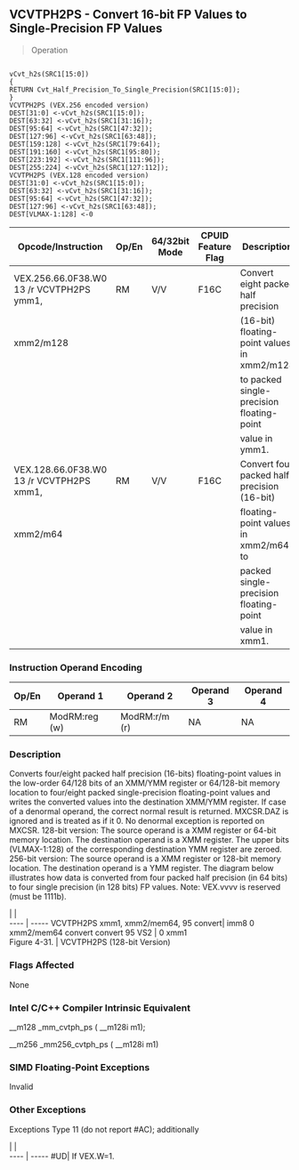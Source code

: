 ## VCVTPH2PS - Convert 16-bit FP Values to Single-Precision FP Values

> Operation
``` slim

vCvt_h2s(SRC1[15:0])
{
RETURN Cvt_Half_Precision_To_Single_Precision(SRC1[15:0]);
}
VCVTPH2PS (VEX.256 encoded version)
DEST[31:0] <-vCvt_h2s(SRC1[15:0]);
DEST[63:32] <-vCvt_h2s(SRC1[31:16]);
DEST[95:64] <-vCvt_h2s(SRC1[47:32]);
DEST[127:96] <-vCvt_h2s(SRC1[63:48]);
DEST[159:128] <-vCvt_h2s(SRC1[79:64]);
DEST[191:160] <-vCvt_h2s(SRC1[95:80]);
DEST[223:192] <-vCvt_h2s(SRC1[111:96]);
DEST[255:224] <-vCvt_h2s(SRC1[127:112]);
VCVTPH2PS (VEX.128 encoded version)
DEST[31:0] <-vCvt_h2s(SRC1[15:0]);
DEST[63:32] <-vCvt_h2s(SRC1[31:16]);
DEST[95:64] <-vCvt_h2s(SRC1[47:32]);
DEST[127:96] <-vCvt_h2s(SRC1[63:48]);
DEST[VLMAX-1:128] <-0

```

 Opcode/Instruction                      | Op/En| 64/32bit Mode| CPUID Feature Flag| Description                                
 ---  | --- | --- | --- | ---
 VEX.256.66.0F38.W0 13 /r VCVTPH2PS ymm1,| RM   | V/V          | F16C              | Convert eight packed half precision        
 xmm2/m128                               |      |              |                   | (16-bit) floating-point values in xmm2/m128
                                         |      |              |                   | to packed single-precision floating-point  
                                         |      |              |                   | value in ymm1.                             
 VEX.128.66.0F38.W0 13 /r VCVTPH2PS xmm1,| RM   | V/V          | F16C              | Convert four packed half precision (16-bit)
 xmm2/m64                                |      |              |                   | floating-point values in xmm2/m64 to       
                                         |      |              |                   | packed single-precision floating-point     
                                         |      |              |                   | value in xmm1.                             

### Instruction Operand Encoding
 Op/En| Operand 1    | Operand 2    | Operand 3| Operand 4
 ---  | --- | --- | --- | ---
 RM   | ModRM:reg (w)| ModRM:r/m (r)| NA       | NA       

### Description
Converts four/eight packed half precision (16-bits) floating-point values in
the low-order 64/128 bits of an XMM/YMM register or 64/128-bit memory location
to four/eight packed single-precision floating-point values and writes the converted
values into the destination XMM/YMM register. If case of a denormal operand,
the correct normal result is returned. MXCSR.DAZ is ignored and is treated as
if it 0. No denormal exception is reported on MXCSR. 128-bit version: The source
operand is a XMM register or 64-bit memory location. The destination operand
is a XMM register. The upper bits (VLMAX-1:128) of the corresponding destination
YMM register are zeroed. 256-bit version: The source operand is a XMM register
or 128-bit memory location. The destination operand is a YMM register. The diagram
below illustrates how data is converted from four packed half precision (in
64 bits) to four single precision (in 128 bits) FP values. Note: VEX.vvvv is
reserved (must be 1111b).

   | |  
---- | -----
 VCVTPH2PS xmm1, xmm2/mem64, 95 convert| imm8 0 xmm2/mem64 convert convert
 95 VS2                                | 0 xmm1                           
 Figure 4-31.                          | VCVTPH2PS (128-bit Version)      


### Flags Affected
None


### Intel C/C++ Compiler Intrinsic Equivalent
__m128 _mm_cvtph_ps ( __m128i m1);

__m256 _mm256_cvtph_ps ( __m128i m1)


### SIMD Floating-Point Exceptions
Invalid


### Other Exceptions
Exceptions Type 11 (do not report #AC); additionally

   | |  
---- | -----
 #UD| If VEX.W=1.
